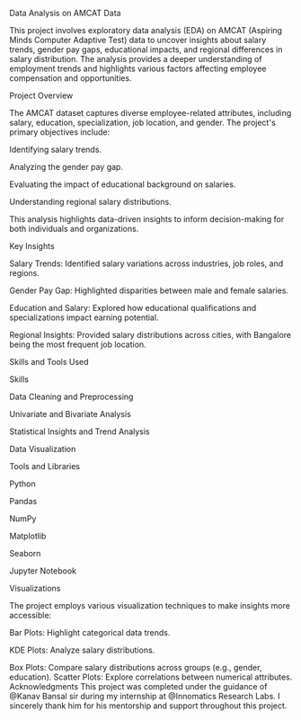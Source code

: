 Data Analysis on AMCAT Data

This project involves exploratory data analysis (EDA) on AMCAT (Aspiring Minds Computer Adaptive Test) data to uncover insights about salary trends, gender pay gaps, educational impacts, and regional differences in salary distribution. The analysis provides a deeper understanding of employment trends and highlights various factors affecting employee compensation and opportunities.

Project Overview

The AMCAT dataset captures diverse employee-related attributes, including salary, education, specialization, job location, and gender. The project's primary objectives include:

Identifying salary trends.

Analyzing the gender pay gap.

Evaluating the impact of educational background on salaries.

Understanding regional salary distributions.

This analysis highlights data-driven insights to inform decision-making for both individuals and organizations.

Key Insights

Salary Trends: Identified salary variations across industries, job roles, and regions.

Gender Pay Gap: Highlighted disparities between male and female salaries.

Education and Salary: Explored how educational qualifications and specializations impact earning potential.

Regional Insights: Provided salary distributions across cities, with Bangalore being the most frequent job location.

Skills and Tools Used

Skills

Data Cleaning and Preprocessing

Univariate and Bivariate Analysis

Statistical Insights and Trend Analysis

Data Visualization

Tools and Libraries

Python

Pandas

NumPy

Matplotlib

Seaborn

Jupyter Notebook

Visualizations

The project employs various visualization techniques to make insights more accessible:


Bar Plots: Highlight categorical data trends.

KDE Plots: Analyze salary distributions.

Box Plots: Compare salary distributions across groups (e.g., gender, education).
Scatter Plots: Explore correlations between numerical attributes.
Acknowledgments
This project was completed under the guidance of @Kanav Bansal sir during my internship at @Innomatics Research Labs. I sincerely thank him for his mentorship and support throughout this project.
